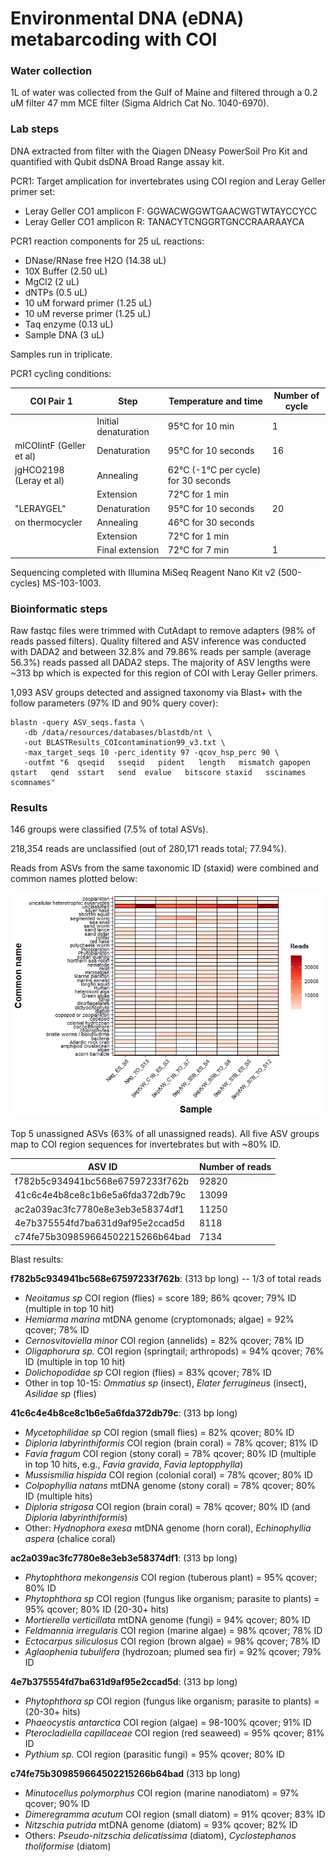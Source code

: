 # Environmental DNA (eDNA) metabarcoding with COI 

### Water collection 

1L of water was collected from the Gulf of Maine and filtered through a 0.2 uM filter 47 mm MCE filter (Sigma Aldrich Cat No. 1040-6970). 

### Lab steps 

DNA extracted from filter with the Qiagen DNeasy PowerSoil Pro Kit and quantified with Qubit dsDNA Broad Range assay kit. 

PCR1: Target amplication for invertebrates using COI region and Leray Geller primer set:  
- Leray Geller CO1 amplicon F: GGWACWGGWTGAACWGTWTAYCCYCC  
- Leray Geller CO1 amplicon R: TANACYTCNGGRTGNCCRAARAAYCA 

PCR1 reaction components for 25 uL reactions:  
- DNase/RNase free H2O (14.38 uL)  
- 10X Buffer (2.50 uL)  
- MgCl2 (2 uL)  
- dNTPs (0.5 uL)  
- 10 uM forward primer (1.25 uL)  
- 10 uM reverse primer (1.25 uL)  
- Taq enzyme (0.13 uL)  
- Sample DNA (3 uL)

Samples run in triplicate.

PCR1 cycling conditions:  

| COI Pair 1               | Step                 | Temperature and time                 | Number of cycle |
|--------------------------|----------------------|--------------------------------------|-----------------|
|                          | Initial denaturation | 95°C for 10 min                      | 1               |
| mlCOIintF (Geller et al) | Denaturation         | 95°C for 10 seconds                  | 16              |
| jgHCO2198 (Leray et al)  | Annealing            | 62°C (-1°C per cycle) for 30 seconds |                 |
|                          | Extension            | 72°C for 1 min                       |                 |
| "LERAYGEL"               | Denaturation         | 95°C for 10 seconds                  | 20              |
| on thermocycler          | Annealing            | 46°C for 30 seconds                  |                 |
|                          | Extension            | 72°C for 1 min                       |                 |
|                          | Final extension      | 72°C for 7 min                       | 1               |


Sequencing completed with Illumina MiSeq Reagent Nano Kit v2 (500-cycles) MS-103-1003.

### Bioinformatic steps 

Raw fastqc files were trimmed with CutAdapt to remove adapters (98% of reads passed filters). Quality filtered and ASV inference was conducted with DADA2 and between 32.8% and 79.86% reads per sample (average 56.3%) reads passed all DADA2 steps. The majority of ASV lengths were ~313 bp which is expected for this region of COI with Leray Geller primers.  

1,093 ASV groups detected and assigned taxonomy via Blast+ with the follow parameters (97% ID and 90% query cover): 

```
blastn -query ASV_seqs.fasta \
   -db /data/resources/databases/blastdb/nt \
   -out BLASTResults_COIcontamination99_v3.txt \
   -max_target_seqs 10 -perc_identity 97 -qcov_hsp_perc 90 \
   -outfmt "6  qseqid   sseqid   pident   length   mismatch gapopen  qstart   qend  sstart   send  evalue   bitscore staxid   sscinames   scomnames"
```

### Results 

146 groups were classified (7.5% of total ASVs).  

218,354 reads are unclassified (out of 280,171 reads total; 77.94%).  

Reads from ASVs from the same taxonomic ID (staxid) were combined and common names plotted below: 

![](https://github.com/emmastrand/GMGI_Notebook/raw/main/scripts/eDNA%20ampliseq%20test/COI/ASV_ID_files/figure-gfm/unnamed-chunk-4-1.png)


Top 5 unassigned ASVs (63% of all unassigned reads). All five ASV groups map to COI region sequences for invertebrates but with ~80% ID. 

| **ASV ID**                       | **Number of reads** |
|----------------------------------|---------------------|
| f782b5c934941bc568e67597233f762b | 92820               |
| 41c6c4e4b8ce8c1b6e5a6fda372db79c | 13099               |
| ac2a039ac3fc7780e8e3eb3e58374df1 | 11250               |
| 4e7b375554fd7ba631d9af95e2ccad5d | 8118                |
| c74fe75b309859664502215266b64bad | 7134                |

Blast results:

**f782b5c934941bc568e67597233f762b**: (313 bp long) -- 1/3 of total reads  
- *Neoitamus sp* COI region (flies) = score 189; 86% qcover; 79% ID  (multiple in top 10 hit) 
- *Hemiarma marina* mtDNA genome (cryptomonads; algae) = 92% qcover; 78% ID  
- *Cernosvitoviella minor* COI region (annelids) = 82% qcover; 78% ID  
- *Oligaphorura sp.* COI region (springtail; arthropods) = 94% qcover; 76% ID (multiple in top 10 hit)  
- *Dolichopodidae sp* COI region (flies) = 83% qcover; 78% ID  
- Other in top 10-15: *Ommatius sp* (insect), *Elater ferrugineus* (insect), *Asilidae sp* (flies)

**41c6c4e4b8ce8c1b6e5a6fda372db79c**: (313 bp long)  
- *Mycetophilidae sp* COI region (small flies) = 82% qcover; 80% ID   
- *Diploria labyrinthiformis* COI region (brain coral) = 78% qcover; 81% ID    
- *Favia fragum* COI region (stony coral) = 78% qcover; 80% ID (multiple in top 10 hits, e.g., *Favia gravida*, *Favia leptopphylla*)    
- *Mussismilia hispida* COI region (colonial coral) = 78% qcover; 80% ID  
- *Colpophyllia natans* mtDNA genome (stony coral) = 78% qcover; 80% ID (multiple hits)  
- *Diploria strigosa* COI region (brain coral) = 78% qcover; 80% ID  (and *Diploria labyrinthiformis*)  
- Other: *Hydnophora exesa* mtDNA genome (horn coral), *Echinophyllia aspera* (chalice coral)

**ac2a039ac3fc7780e8e3eb3e58374df1**: (313 bp long)
- *Phytophthora mekongensis* COI region (tuberous plant) = 95% qcover; 80% ID  
- *Phytophthora sp* COI region (fungus like organism; parasite to plants) = 95% qcover; 80% ID (20-30+ hits)
- *Mortierella verticillata* mtDNA genome (fungi) = 94% qcover; 80% ID 
- *Feldmannia irregularis* COI region (marine algae) = 98% qcover; 78% ID  
- *Ectocarpus siliculosus* COI region (brown algae) = 98% qcover; 78% ID  
- *Aglaophenia tubulifera* (hydrozoan; plumed sea fir) = 92% qcover; 79% ID

**4e7b375554fd7ba631d9af95e2ccad5d**: (313 bp long)  
- *Phytophthora sp* COI region (fungus like organism; parasite to plants) = (20-30+ hits)
- *Phaeocystis antarctica* COI region (algae) = 98-100% qcover; 91% ID
- *Pterocladiella capillaceae* COI region (red seaweed) = 95% qcover; 81% ID 
- *Pythium sp.* COI region (parasitic fungi) = 95% qcover; 80% ID

**c74fe75b309859664502215266b64bad** (313 bp long)  
- *Minutocellus polymorphus* COI region (marine nanodiatom)  = 97% qcover; 90% ID 
- *Dimeregramma acutum* COI region (small diatom) = 91% qcover; 83% ID
- *Nitzschia putrida* mtDNA genome (diatom) = 93% qcover; 82% ID  
- Others: *Pseudo-nitzschia delicatissima* (diatom), *Cyclostephanos tholiformise* (diatom)
